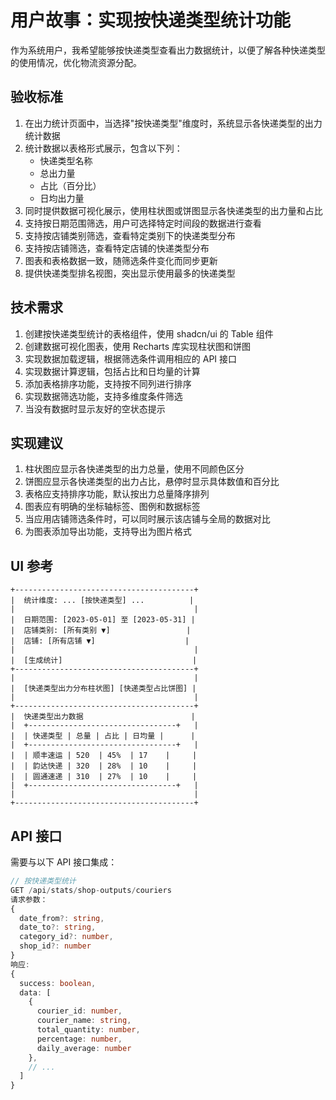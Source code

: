 # 用户故事：实现按快递类型统计功能

作为系统用户，我希望能够按快递类型查看出力数据统计，以便了解各种快递类型的使用情况，优化物流资源分配。

## 验收标准

1. 在出力统计页面中，当选择"按快递类型"维度时，系统显示各快递类型的出力统计数据
2. 统计数据以表格形式展示，包含以下列：
   - 快递类型名称
   - 总出力量
   - 占比（百分比）
   - 日均出力量
3. 同时提供数据可视化展示，使用柱状图或饼图显示各快递类型的出力量和占比
4. 支持按日期范围筛选，用户可选择特定时间段的数据进行查看
5. 支持按店铺类别筛选，查看特定类别下的快递类型分布
6. 支持按店铺筛选，查看特定店铺的快递类型分布
7. 图表和表格数据一致，随筛选条件变化而同步更新
8. 提供快递类型排名视图，突出显示使用最多的快递类型

## 技术需求

1. 创建按快递类型统计的表格组件，使用 shadcn/ui 的 Table 组件
2. 创建数据可视化图表，使用 Recharts 库实现柱状图和饼图
3. 实现数据加载逻辑，根据筛选条件调用相应的 API 接口
4. 实现数据计算逻辑，包括占比和日均量的计算
5. 添加表格排序功能，支持按不同列进行排序
6. 实现数据筛选功能，支持多维度条件筛选
7. 当没有数据时显示友好的空状态提示

## 实现建议

1. 柱状图应显示各快递类型的出力总量，使用不同颜色区分
2. 饼图应显示各快递类型的出力占比，悬停时显示具体数值和百分比
3. 表格应支持排序功能，默认按出力总量降序排列
4. 图表应有明确的坐标轴标签、图例和数据标签
5. 当应用店铺筛选条件时，可以同时展示该店铺与全局的数据对比
6. 为图表添加导出功能，支持导出为图片格式

## UI 参考

```
+----------------------------------------+
|  统计维度: ... [按快递类型] ...          |
|                                        |
|  日期范围: [2023-05-01] 至 [2023-05-31] |
|  店铺类别: [所有类别 ▼]                 |
|  店铺: [所有店铺 ▼]                    |
|                                        |
|  [生成统计]                             |
+----------------------------------------+
|                                        |
|  [快递类型出力分布柱状图] [快递类型占比饼图] |
|                                        |
+----------------------------------------+
|  快递类型出力数据                        |
|  +---------------------------------+   |
|  | 快递类型 | 总量 | 占比 | 日均量 |      |
|  +---------------------------------+   |
|  | 顺丰速运 | 520  | 45%  | 17    |     |
|  | 韵达快递 | 320  | 28%  | 10    |     |
|  | 圆通速递 | 310  | 27%  | 10    |     |
|  +---------------------------------+   |
|                                        |
+----------------------------------------+
```

## API 接口

需要与以下 API 接口集成：

```typescript
// 按快递类型统计
GET /api/stats/shop-outputs/couriers
请求参数：
{
  date_from?: string,
  date_to?: string,
  category_id?: number,
  shop_id?: number
}
响应:
{
  success: boolean,
  data: [
    {
      courier_id: number,
      courier_name: string,
      total_quantity: number,
      percentage: number,
      daily_average: number
    },
    // ...
  ]
}
```

